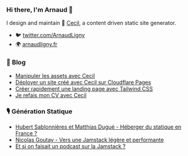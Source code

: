### Hi there, I'm Arnaud 👋

I design and maintain 👔 [Cecil](https://cecil.app), a content driven static site generator.

- 🐦 [twitter.com/ArnaudLigny](https://twitter.com/ArnaudLigny)
- 🌍 [arnaudligny.fr](https://arnaudligny.fr)

###  📝 Blog
<!-- BLOG:START -->
- [Manipuler les assets avec Cecil](https://arnaudligny.fr/blog/manipuler-les-assets-avec-cecil/)
- [Déployer un site créé avec Cecil sur Cloudflare Pages](https://arnaudligny.fr/blog/deployer-un-site-cree-avec-cecil-sur-cloudflare-pages/)
- [Créer rapidement une landing page avec Tailwind CSS](https://arnaudligny.fr/blog/creer-rapidement-une-landing-page-avec-tailwind-css/)
- [Je refais mon CV avec Cecil](https://arnaudligny.fr/blog/je-refais-mon-cv-avec-cecil/)
<!-- BLOG:END -->

### 🎙 Génération Statique
<!-- PODCAST:START -->
- [Hubert Sablonnières et Matthias Dugué - Héberger du statique en France ?](https://anchor.fm/jamstatic/episodes/Hubert-Sablonnires-et-Matthias-Dugu---Hberger-du-statique-en-France-enhc1t)
- [Nicolas Goutay - Vers une Jamstack légère et performante](https://anchor.fm/jamstatic/episodes/Nicolas-Goutay---Vers-une-Jamstack-lgre-et-performante-emunhp)
- [Et si on faisait un podcast sur la Jamstack ?](https://anchor.fm/jamstatic/episodes/Et-si-on-faisait-un-podcast-sur-la-Jamstack-ekovh0)
<!-- PODCAST:END -->
